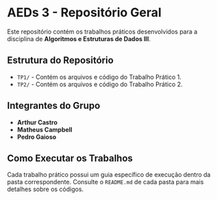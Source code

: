 # AEDs 3 - Repositório Geral

Este repositório contém os trabalhos práticos desenvolvidos para a disciplina de **Algoritmos e Estruturas de Dados III**.
## Estrutura do Repositório

- `TP1/` - Contém os arquivos e código do Trabalho Prático 1.
- `TP2/` - Contém os arquivos e código do Trabalho Prático 2.

## Integrantes do Grupo

- **Arthur Castro**
- **Matheus Campbell**
- **Pedro Gaioso**

## Como Executar os Trabalhos

Cada trabalho prático possui um guia específico de execução dentro da pasta correspondente. Consulte o `README.md` de cada pasta para mais detalhes sobre os códigos.
